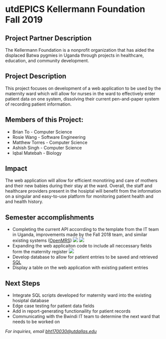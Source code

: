 
# utdEPICS Kellermann Foundation Fall 2019 

## Project Partner Description ##
The Kellermann Foundation is a nonprofit organization that has aided the displaced Batwa pygmies in Uganda through projects in healthcare, education, and community development.

## Project Description ##
This project focuses on development of a web application to be used by the maternity ward which will allow for nurses in the ward to effectively enter patient data on one system, dissolving their current pen-and-paper system of recording patient information.

## Members of this Project:

 - Brian To - Computer Science
 - Rosie Wang - Software Engineering
 - Matthew Torres - Computer Science
 - Ashish Singh - Computer Science
 - Iqbal Matebah - Biology

## Impact
The web application will allow for efficient monotiring and care of mothers and their new babies during their stay at the ward. Overall, the staff and healthcare providers present in the hosiptal will benefit from the information on a singular and easy-to-use platform for monitoring patient health and and health history.

## Semester accomplishments
- Completing the current API accorrding to the template from the IT team in Uganda, improvements made by the Fall 2018 team, and similar existing systems ([OpenMRS](https://github.com/openmrs))
![](https://i.imgur.com/3c92W57.png)
![](https://i.imgur.com/CvOZNJQ.png)
- Expanding the web applicaiton code to include all neccessary fields form the maternity register 
![](https://i.imgur.com/lyyXGRt.png)
- Develop database to allow for patient entries to be saved and retrieved [SQL]([https://mariadb.org/](https://mariadb.org/))
- Display a table on the web application with existing patient entries 


## Next Steps
- Integrate SQL scripts developed for maternity ward into the existing hosiptal database
- Edge case testing for patient data fields
- Add in report-generating functionaility for patient records
- Communicating with the Bwindi IT team to determine the next ward that needs to be worked on

*For inquiries, email bht170030@utdallas.edu*
